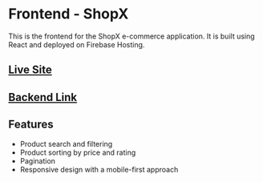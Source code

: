 # Frontend - ShopX

This is the frontend for the ShopX e-commerce application. It is built using React and deployed on Firebase Hosting.

## [Live Site](https://shopx-client.vercel.app/)

## [Backend Link](https://github.com/webdevaminul/shopx-server)

## Features

- Product search and filtering
- Product sorting by price and rating
- Pagination
- Responsive design with a mobile-first approach
